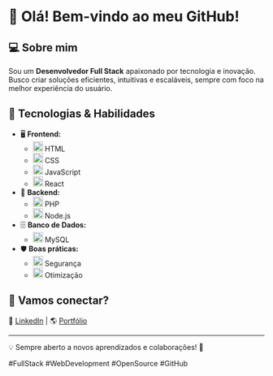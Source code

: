 # 👋 Olá! Bem-vindo ao meu GitHub!

## 💻 Sobre mim  
Sou um **Desenvolvedor Full Stack** apaixonado por tecnologia e inovação. Busco criar soluções eficientes, intuitivas e escaláveis, sempre com foco na melhor experiência do usuário.

## 🚀 Tecnologias & Habilidades  
- 🖥️ **Frontend:**  
  - <img src="https://img.icons8.com/color/48/000000/html-5.png" width="20"/> HTML  
  - <img src="https://img.icons8.com/color/48/000000/css3.png" width="20"/> CSS  
  - <img src="https://img.icons8.com/color/48/000000/javascript.png" width="20"/> JavaScript  
  - <img src="https://img.icons8.com/ios-filled/50/000000/react.png" width="20"/> React  
- 💾 **Backend:**  
  - <img src="https://img.icons8.com/ios-filled/50/000000/php.png" width="20"/> PHP  
  - <img src="https://img.icons8.com/ios-filled/50/000000/nodejs.png" width="20"/> Node.js  
- 🗄️ **Banco de Dados:**  
  - <img src="https://img.icons8.com/ios-filled/50/000000/mysql-logo.png" width="20"/> MySQL  
- 🛡️ **Boas práticas:**  
  - <img src="https://img.icons8.com/ios-filled/50/000000/lock.png" width="20"/> Segurança  
  - <img src="https://img.icons8.com/ios-filled/50/000000/optimization.png" width="20"/> Otimização  

## 📌 Vamos conectar?  
🔗 [LinkedIn](https://www.linkedin.com/in/jefersonmoreiradev/) | 🌎 [Portfólio](https://site-jm-studio.vercel.app) 

---
💡 Sempre aberto a novos aprendizados e colaborações! 🚀  

#FullStack #WebDevelopment #OpenSource #GitHub  
